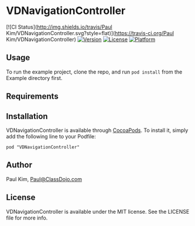 # VDNavigationController

[![CI Status](http://img.shields.io/travis/Paul Kim/VDNavigationController.svg?style=flat)](https://travis-ci.org/Paul Kim/VDNavigationController)
[![Version](https://img.shields.io/cocoapods/v/VDNavigationController.svg?style=flat)](http://cocoadocs.org/docsets/VDNavigationController)
[![License](https://img.shields.io/cocoapods/l/VDNavigationController.svg?style=flat)](http://cocoadocs.org/docsets/VDNavigationController)
[![Platform](https://img.shields.io/cocoapods/p/VDNavigationController.svg?style=flat)](http://cocoadocs.org/docsets/VDNavigationController)

## Usage

To run the example project, clone the repo, and run `pod install` from the Example directory first.

## Requirements

## Installation

VDNavigationController is available through [CocoaPods](http://cocoapods.org). To install
it, simply add the following line to your Podfile:

    pod "VDNavigationController"

## Author

Paul Kim, Paul@ClassDojo.com

## License

VDNavigationController is available under the MIT license. See the LICENSE file for more info.

